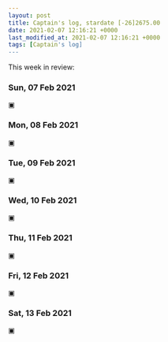 ```yaml
---
layout: post
title: Captain's log, stardate [-26]2675.00
date: 2021-02-07 12:16:21 +0000
last_modified_at: 2021-02-07 12:16:21 +0000
tags: [Captain's log]
---
```


This week in review:

<!-- more -->

### Sun, 07 Feb 2021

▣

### Mon, 08 Feb 2021

▣

### Tue, 09 Feb 2021

▣

### Wed, 10 Feb 2021

▣

### Thu, 11 Feb 2021

▣

### Fri, 12 Feb 2021

▣

### Sat, 13 Feb 2021

▣
